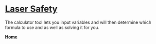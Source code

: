 # [Laser Safety](https://lasersafety.github.io/start.html)
The calculator tool lets you input variables and will then determine which formula to use and as well as solving it for you. 
<p>
<b><a href="http://LaserSafety.github.io/start.html">Home</a></b> </p>
